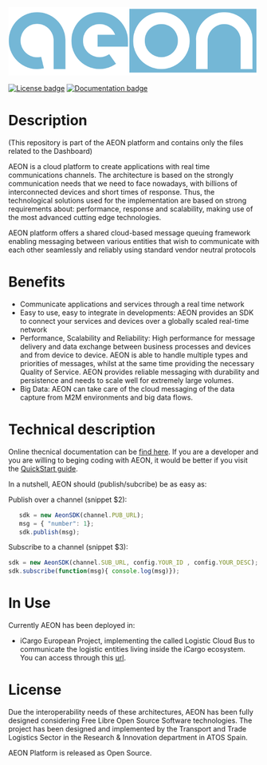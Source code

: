 ![Logo](resources/logo/web_header_medium.png)

[![License badge](https://img.shields.io/badge/license-GPL-blue.svg)](https://opensource.org/licenses/GPL-3.0)
[![Documentation badge](https://readthedocs.org/projects/fiware-orion/badge/?version=latest)](http://aeon-platform.readthedocs.org/en/latest/?badge=latest)

# Description

(This repository is part of the AEON platform and contains only the files related to the Dashboard)

AEON is a cloud platform to create applications with 
real time communications channels. The architecture is based on the strongly 
communication needs that we need to face nowadays, with billions of 
interconnected devices and short times of response. Thus, the technological 
solutions used for the implementation are based on strong requirements 
about: performance, response and scalability, making use of the most advanced 
cutting edge technologies.

AEON platform offers a shared cloud-based message queuing framework enabling messaging between various entities that wish to communicate with each other seamlessly and reliably using standard vendor neutral protocols

# Benefits 
 * Communicate applications and services through a real time network
 * Easy to use, easy to integrate in developments: AEON provides an SDK to connect your services and devices over a globally scaled real-time network
 *	Performance, Scalability and Reliability: High performance for message delivery and data exchange between business processes and devices and from device to device. AEON is able to handle multiple types and priorities of messages, whilst at the same time providing the necessary Quality of Service. AEON provides reliable messaging with durability and persistence and needs to scale well for extremely large volumes.
 *	Big Data: AEON can take care of the cloud messaging of the data capture from M2M environments and big data flows.

# Technical description

Online thecnical documentation can be [find here](http://130.206.116.137:3000/public/doc/html/apidoc/apidoc.html). If you are a developer and you are willing to beging coding with AEON, it would be better if you visit the [QuickStart guide](http://130.206.116.137:3000/public/doc/html/apidoc/apidoc.html#quick-start).
 
 In a nutshell, AEON should (publish/subcribe) be as easy as:
 
 Publish over a channel (snippet $2):  
 
 ```javascript
    sdk = new AeonSDK(channel.PUB_URL);
    msg = { "number": 1};
    sdk.publish(msg);
 ```
 
 Subscribe to a channel (snippet $3):
 
 ```javascript
 sdk = new AeonSDK(channel.SUB_URL, config.YOUR_ID , config.YOUR_DESC);
 sdk.subscribe(function(msg){ console.log(msg)});
```

# In Use

Currently AEON has been deployed in:

* iCargo European Project, implementing the called Logistic Cloud Bus to communicate the logistic entities living inside the iCargo ecosystem. You can access through this [url](http://aeon.atosresearch.eu). 

# License

Due the interoperability needs of these architectures, AEON has been fully
designed considering Free Libre Open Source Software technologies. 
The project has been designed and implemented by the Transport and Trade  Logistics Sector in the Research & Innovation department in ATOS Spain.

AEON Platform is released as Open Source.
